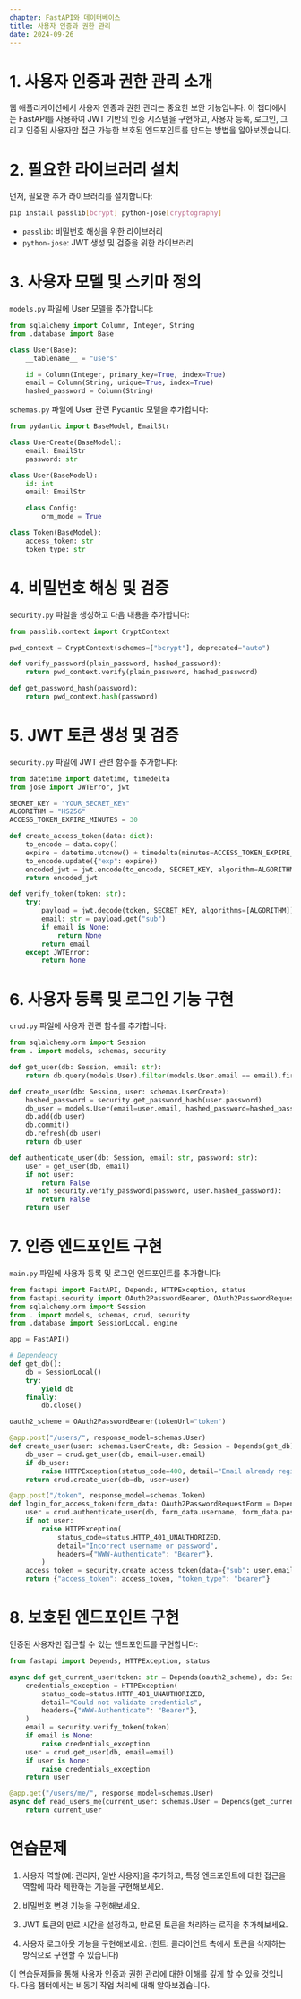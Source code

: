 ```yaml
---
chapter: FastAPI와 데이터베이스
title: 사용자 인증과 권한 관리
date: 2024-09-26
---
```


# 1. 사용자 인증과 권한 관리 소개

웹 애플리케이션에서 사용자 인증과 권한 관리는 중요한 보안 기능입니다. 이 챕터에서는 FastAPI를 사용하여 JWT 기반의 인증 시스템을 구현하고, 사용자 등록, 로그인, 그리고 인증된 사용자만 접근 가능한 보호된 엔드포인트를 만드는 방법을 알아보겠습니다.

# 2. 필요한 라이브러리 설치

먼저, 필요한 추가 라이브러리를 설치합니다:

```bash
pip install passlib[bcrypt] python-jose[cryptography]
```

- `passlib`: 비밀번호 해싱을 위한 라이브러리
- `python-jose`: JWT 생성 및 검증을 위한 라이브러리

# 3. 사용자 모델 및 스키마 정의

`models.py` 파일에 User 모델을 추가합니다:

```python
from sqlalchemy import Column, Integer, String
from .database import Base

class User(Base):
    __tablename__ = "users"

    id = Column(Integer, primary_key=True, index=True)
    email = Column(String, unique=True, index=True)
    hashed_password = Column(String)
```

`schemas.py` 파일에 User 관련 Pydantic 모델을 추가합니다:

```python
from pydantic import BaseModel, EmailStr

class UserCreate(BaseModel):
    email: EmailStr
    password: str

class User(BaseModel):
    id: int
    email: EmailStr

    class Config:
        orm_mode = True

class Token(BaseModel):
    access_token: str
    token_type: str
```

# 4. 비밀번호 해싱 및 검증

`security.py` 파일을 생성하고 다음 내용을 추가합니다:

```python
from passlib.context import CryptContext

pwd_context = CryptContext(schemes=["bcrypt"], deprecated="auto")

def verify_password(plain_password, hashed_password):
    return pwd_context.verify(plain_password, hashed_password)

def get_password_hash(password):
    return pwd_context.hash(password)
```

# 5. JWT 토큰 생성 및 검증

`security.py` 파일에 JWT 관련 함수를 추가합니다:

```python
from datetime import datetime, timedelta
from jose import JWTError, jwt

SECRET_KEY = "YOUR_SECRET_KEY"
ALGORITHM = "HS256"
ACCESS_TOKEN_EXPIRE_MINUTES = 30

def create_access_token(data: dict):
    to_encode = data.copy()
    expire = datetime.utcnow() + timedelta(minutes=ACCESS_TOKEN_EXPIRE_MINUTES)
    to_encode.update({"exp": expire})
    encoded_jwt = jwt.encode(to_encode, SECRET_KEY, algorithm=ALGORITHM)
    return encoded_jwt

def verify_token(token: str):
    try:
        payload = jwt.decode(token, SECRET_KEY, algorithms=[ALGORITHM])
        email: str = payload.get("sub")
        if email is None:
            return None
        return email
    except JWTError:
        return None
```

# 6. 사용자 등록 및 로그인 기능 구현

`crud.py` 파일에 사용자 관련 함수를 추가합니다:

```python
from sqlalchemy.orm import Session
from . import models, schemas, security

def get_user(db: Session, email: str):
    return db.query(models.User).filter(models.User.email == email).first()

def create_user(db: Session, user: schemas.UserCreate):
    hashed_password = security.get_password_hash(user.password)
    db_user = models.User(email=user.email, hashed_password=hashed_password)
    db.add(db_user)
    db.commit()
    db.refresh(db_user)
    return db_user

def authenticate_user(db: Session, email: str, password: str):
    user = get_user(db, email)
    if not user:
        return False
    if not security.verify_password(password, user.hashed_password):
        return False
    return user
```

# 7. 인증 엔드포인트 구현

`main.py` 파일에 사용자 등록 및 로그인 엔드포인트를 추가합니다:

```python
from fastapi import FastAPI, Depends, HTTPException, status
from fastapi.security import OAuth2PasswordBearer, OAuth2PasswordRequestForm
from sqlalchemy.orm import Session
from . import models, schemas, crud, security
from .database import SessionLocal, engine

app = FastAPI()

# Dependency
def get_db():
    db = SessionLocal()
    try:
        yield db
    finally:
        db.close()

oauth2_scheme = OAuth2PasswordBearer(tokenUrl="token")

@app.post("/users/", response_model=schemas.User)
def create_user(user: schemas.UserCreate, db: Session = Depends(get_db)):
    db_user = crud.get_user(db, email=user.email)
    if db_user:
        raise HTTPException(status_code=400, detail="Email already registered")
    return crud.create_user(db=db, user=user)

@app.post("/token", response_model=schemas.Token)
def login_for_access_token(form_data: OAuth2PasswordRequestForm = Depends(), db: Session = Depends(get_db)):
    user = crud.authenticate_user(db, form_data.username, form_data.password)
    if not user:
        raise HTTPException(
            status_code=status.HTTP_401_UNAUTHORIZED,
            detail="Incorrect username or password",
            headers={"WWW-Authenticate": "Bearer"},
        )
    access_token = security.create_access_token(data={"sub": user.email})
    return {"access_token": access_token, "token_type": "bearer"}
```

# 8. 보호된 엔드포인트 구현

인증된 사용자만 접근할 수 있는 엔드포인트를 구현합니다:

```python
from fastapi import Depends, HTTPException, status

async def get_current_user(token: str = Depends(oauth2_scheme), db: Session = Depends(get_db)):
    credentials_exception = HTTPException(
        status_code=status.HTTP_401_UNAUTHORIZED,
        detail="Could not validate credentials",
        headers={"WWW-Authenticate": "Bearer"},
    )
    email = security.verify_token(token)
    if email is None:
        raise credentials_exception
    user = crud.get_user(db, email=email)
    if user is None:
        raise credentials_exception
    return user

@app.get("/users/me/", response_model=schemas.User)
async def read_users_me(current_user: schemas.User = Depends(get_current_user)):
    return current_user
```

# 연습문제

1. 사용자 역할(예: 관리자, 일반 사용자)을 추가하고, 특정 엔드포인트에 대한 접근을 역할에 따라 제한하는 기능을 구현해보세요.

2. 비밀번호 변경 기능을 구현해보세요.

3. JWT 토큰의 만료 시간을 설정하고, 만료된 토큰을 처리하는 로직을 추가해보세요.

4. 사용자 로그아웃 기능을 구현해보세요. (힌트: 클라이언트 측에서 토큰을 삭제하는 방식으로 구현할 수 있습니다)

이 연습문제들을 통해 사용자 인증과 권한 관리에 대한 이해를 깊게 할 수 있을 것입니다. 다음 챕터에서는 비동기 작업 처리에 대해 알아보겠습니다.
